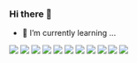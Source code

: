 ### Hi there 👋

- 🌱 I’m currently learning ...
<img src="https://img.shields.io/badge/Python-3776AB?style=flat-square&logo=python&logoColor=white"/>
<img src="https://img.shields.io/badge/Express-000000?style=flat-square&logo=express&logoColor=white"/>
<img src="https://img.shields.io/badge/Node.js-339933?style=flat-square&logo=node.js&logoColor=black"/>

<img src="https://img.shields.io/badge/Typescript-3178C6?style=flat-square&logo=typescript&logoColor=white"/>
<img src="https://img.shields.io/badge/React-61DAFB?style=flat-square&logo=react&logoColor=white"/>
<img src="https://img.shields.io/badge/Next.js-000000?style=flat-square&logo=next.js&logoColor=white"/>

<img src="https://img.shields.io/badge/Javascript-F7DF1E?style=flat-square&logo=javascript&logoColor=white"/>

<img src="https://img.shields.io/badge/Html-E34F26?style=flat-square&logo=html&logoColor=white"/>
<img src="https://img.shields.io/badge/Css-1572B6?style=flat-square&logo=css&logoColor=white"/>

<img src="https://img.shields.io/badge/C++-00599C?style=flat-square&logo=c++&logoColor=white"/>
<img src="https://img.shields.io/badge/C-A8B9CC?style=flat-square&logo=c&logoColor=white"/>



<!--
**AlmondBreez3/AlmondBreez3** is a ✨ _special_ ✨ repository because its `README.md` (this file) appears on your GitHub profile.

Here are some ideas to get you started:

- 🔭 I’m currently working on ...

- 👯 I’m looking to collaborate on ...
- 🤔 I’m looking for help with ...
- 💬 Ask me about ...
- 📫 How to reach me: ...
- 😄 Pronouns: ...
- ⚡ Fun fact: ...
-->

